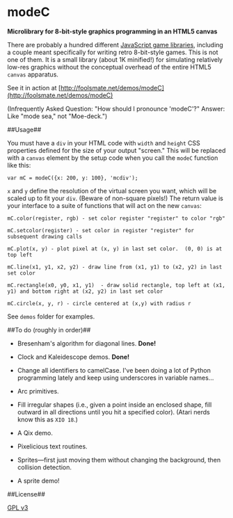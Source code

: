 modeC
=====

**Microlibrary for 8-bit-style graphics programming in an HTML5 canvas**

There are probably a hundred different
[JavaScript game libraries](http://jster.net/category/game-engines),
including a couple meant specifically for writing retro 8-bit-style
games.  This is not one of them.  It is a small library (about  1K
minified!)  for simulating relatively low-res graphics without the
conceptual overhead of the entire HTML5 `canvas` apparatus.

See it in action at [http://foolsmate.net/demos/modeC](http://foolsmate.net/demos/modeC)

(Infrequently Asked Question: "How should I pronounce 'modeC'?"  Answer:
Like "mode sea," not "Moe-deck.")


##Usage##

You must have a `div` in your HTML code with `width` and `height` CSS
properties defined for the size of your output "screen."  This will be
replaced with a `canvas` element by the setup code when you call the
`modeC` function like this:

	var mC = modeC({x: 200, y: 100}, 'mcdiv');

`x` and `y` define the resolution of the virtual screen you want,
which will be scaled up to fit your `div`.  (Beware of non-square
pixels!)  The return value is your interface to a suite of functions
that will act on the new `canvas`:

	mC.color(register, rgb) - set color register "register" to color "rgb"

	mC.setcolor(register) - set color in register "register" for subsequent drawing calls

	mC.plot(x, y) - plot pixel at (x, y) in last set color.  (0, 0) is at top left

	mC.line(x1, y1, x2, y2) - draw line from (x1, y1) to (x2, y2) in last set color

	mC.rectangle(x0, y0, x1, y1)  - draw solid rectangle, top left at (x1, y1) and bottom right at (x2, y2) in last set color

	mC.circle(x, y, r) - circle centered at (x,y) with radius r

See `demos` folder for examples.

##To do (roughly in order)##

* Bresenham's algorithm for diagonal lines.  **Done!**

* Clock and Kaleidescope demos. **Done!**

* Change all identifiers to camelCase.  I've been doing a lot of
  Python programming lately and keep using underscores in variable
  names...

* Arc primitives.

* Fill irregular shapes (i.e., given a point inside an enclosed shape,
  fill outward in all directions until you hit a specified color).
  (Atari nerds know this as `XIO 18`.)

* A Qix demo.

* Pixelicious text routines.

* Sprites&mdash;first just moving them without changing the background, then
  collision detection.

* A sprite demo!

##License##

[GPL v3](http://www.gnu.org/licenses/quick-guide-gplv3.html)
